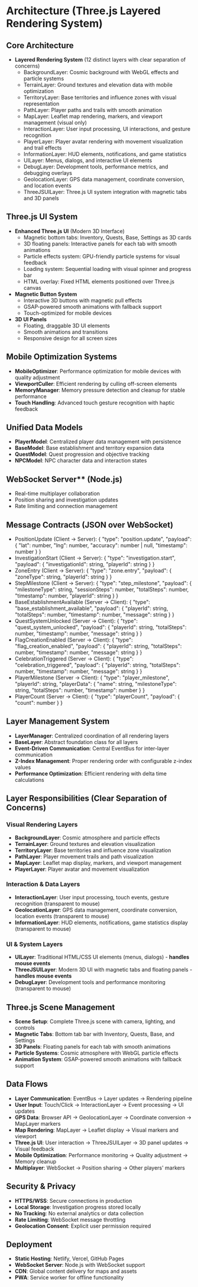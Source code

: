 # Architecture (Three.js Layered Rendering System)

## Core Architecture
- **Layered Rendering System** (12 distinct layers with clear separation of concerns)
  - BackgroundLayer: Cosmic background with WebGL effects and particle systems
  - TerrainLayer: Ground textures and elevation data with mobile optimization
  - TerritoryLayer: Base territories and influence zones with visual representation
  - PathLayer: Player paths and trails with smooth animation
  - MapLayer: Leaflet map rendering, markers, and viewport management (visual only)
  - InteractionLayer: User input processing, UI interactions, and gesture recognition
  - PlayerLayer: Player avatar rendering with movement visualization and trail effects
  - InformationLayer: HUD elements, notifications, and game statistics
  - UILayer: Menus, dialogs, and interactive UI elements
  - DebugLayer: Development tools, performance metrics, and debugging overlays
  - GeolocationLayer: GPS data management, coordinate conversion, and location events
  - ThreeJSUILayer: Three.js UI system integration with magnetic tabs and 3D panels

## Three.js UI System
- **Enhanced Three.js UI** (Modern 3D Interface)
  - Magnetic bottom tabs: Inventory, Quests, Base, Settings as 3D cards
  - 3D floating panels: Interactive panels for each tab with smooth animations
  - Particle effects system: GPU-friendly particle systems for visual feedback
  - Loading system: Sequential loading with visual spinner and progress bar
  - HTML overlay: Fixed HTML elements positioned over Three.js canvas
- **Magnetic Button System**
  - Interactive 3D buttons with magnetic pull effects
  - GSAP-powered smooth animations with fallback support
  - Touch-optimized for mobile devices
- **3D UI Panels**
  - Floating, draggable 3D UI elements
  - Smooth animations and transitions
  - Responsive design for all screen sizes

## Mobile Optimization Systems
- **MobileOptimizer**: Performance optimization for mobile devices with quality adjustment
- **ViewportCuller**: Efficient rendering by culling off-screen elements
- **MemoryManager**: Memory pressure detection and cleanup for stable performance
- **Touch Handling**: Advanced touch gesture recognition with haptic feedback

## Unified Data Models
- **PlayerModel**: Centralized player data management with persistence
- **BaseModel**: Base establishment and territory expansion data
- **QuestModel**: Quest progression and objective tracking
- **NPCModel**: NPC character data and interaction states

## WebSocket Server** (Node.js)
- Real-time multiplayer collaboration
- Position sharing and investigation updates
- Rate limiting and connection management

## Message Contracts (JSON over WebSocket)
- PositionUpdate (Client → Server):
  {
    "type": "position.update",
    "payload": { "lat": number, "lng": number, "accuracy": number | null, "timestamp": number }
  }
- InvestigationStart (Client → Server):
  {
    "type": "investigation.start",
    "payload": { "investigationId": string, "playerId": string }
  }
- ZoneEntry (Client → Server):
  {
    "type": "zone.entry",
    "payload": { "zoneType": string, "playerId": string }
  }
- StepMilestone (Client → Server):
  {
    "type": "step_milestone",
    "payload": { "milestoneType": string, "sessionSteps": number, "totalSteps": number, "timestamp": number, "playerId": string }
  }
- BaseEstablishmentAvailable (Server → Client):
  {
    "type": "base_establishment_available",
    "payload": { "playerId": string, "totalSteps": number, "timestamp": number, "message": string }
  }
- QuestSystemUnlocked (Server → Client):
  {
    "type": "quest_system_unlocked",
    "payload": { "playerId": string, "totalSteps": number, "timestamp": number, "message": string }
  }
- FlagCreationEnabled (Server → Client):
  {
    "type": "flag_creation_enabled",
    "payload": { "playerId": string, "totalSteps": number, "timestamp": number, "message": string }
  }
- CelebrationTriggered (Server → Client):
  {
    "type": "celebration_triggered",
    "payload": { "playerId": string, "totalSteps": number, "timestamp": number, "message": string }
  }
- PlayerMilestone (Server → Client):
  {
    "type": "player_milestone",
    "playerId": string,
    "playerData": { "name": string, "milestoneType": string, "totalSteps": number, "timestamp": number }
  }
- PlayerCount (Server → Client):
  { "type": "playerCount", "payload": { "count": number } }

## Layer Management System
- **LayerManager**: Centralized coordination of all rendering layers
- **BaseLayer**: Abstract foundation class for all layers
- **Event-Driven Communication**: Central EventBus for inter-layer communication
- **Z-Index Management**: Proper rendering order with configurable z-index values
- **Performance Optimization**: Efficient rendering with delta time calculations

## Layer Responsibilities (Clear Separation of Concerns)

### **Visual Rendering Layers**
- **BackgroundLayer**: Cosmic atmosphere and particle effects
- **TerrainLayer**: Ground textures and elevation visualization
- **TerritoryLayer**: Base territories and influence zone visualization
- **PathLayer**: Player movement trails and path visualization
- **MapLayer**: Leaflet map display, markers, and viewport management
- **PlayerLayer**: Player avatar and movement visualization

### **Interaction & Data Layers**
- **InteractionLayer**: User input processing, touch events, gesture recognition (transparent to mouse)
- **GeolocationLayer**: GPS data management, coordinate conversion, location events (transparent to mouse)
- **InformationLayer**: HUD elements, notifications, game statistics display (transparent to mouse)

### **UI & System Layers**
- **UILayer**: Traditional HTML/CSS UI elements (menus, dialogs) - **handles mouse events**
- **ThreeJSUILayer**: Modern 3D UI with magnetic tabs and floating panels - **handles mouse events**
- **DebugLayer**: Development tools and performance monitoring (transparent to mouse)

## Three.js Scene Management
- **Scene Setup**: Complete Three.js scene with camera, lighting, and controls
- **Magnetic Tabs**: Bottom tab bar with Inventory, Quests, Base, and Settings
- **3D Panels**: Floating panels for each tab with smooth animations
- **Particle Systems**: Cosmic atmosphere with WebGL particle effects
- **Animation System**: GSAP-powered smooth animations with fallback support

## Data Flows
- **Layer Communication**: EventBus → Layer updates → Rendering pipeline
- **User Input**: Touch/Click → InteractionLayer → Event processing → UI updates
- **GPS Data**: Browser API → GeolocationLayer → Coordinate conversion → MapLayer markers
- **Map Rendering**: MapLayer → Leaflet display → Visual markers and viewport
- **Three.js UI**: User interaction → ThreeJSUILayer → 3D panel updates → Visual feedback
- **Mobile Optimization**: Performance monitoring → Quality adjustment → Memory cleanup
- **Multiplayer**: WebSocket → Position sharing → Other players' markers

## Security & Privacy
- **HTTPS/WSS**: Secure connections in production
- **Local Storage**: Investigation progress stored locally
- **No Tracking**: No external analytics or data collection
- **Rate Limiting**: WebSocket message throttling
- **Geolocation Consent**: Explicit user permission required

## Deployment
- **Static Hosting**: Netlify, Vercel, GitHub Pages
- **WebSocket Server**: Node.js with WebSocket support
- **CDN**: Global content delivery for maps and assets
- **PWA**: Service worker for offline functionality
